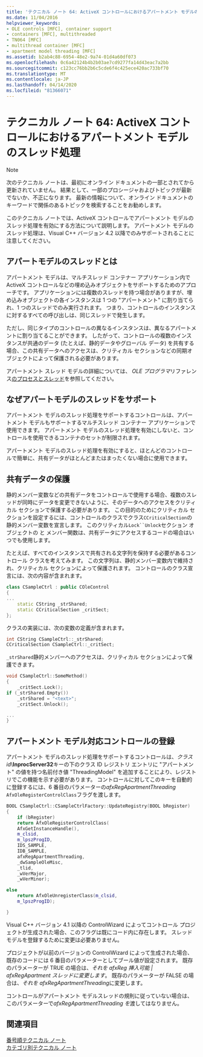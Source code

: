 ```yaml
---
title: 'テクニカル ノート 64: ActiveX コントロールにおけるアパートメント モデルのスレッド処理'
ms.date: 11/04/2016
helpviewer_keywords:
- OLE controls [MFC], container support
- containers [MFC], multithreaded
- TN064 [MFC]
- multithread container [MFC]
- apartment model threading [MFC]
ms.assetid: b2ab4c88-6954-48e2-9a74-01d4a60df073
ms.openlocfilehash: 0c6a42124b4b2b03ae7cd9277fa14d43eac7a2bb
ms.sourcegitcommit: c123cc76bb2b6c5cde6f4c425ece420ac733bf70
ms.translationtype: MT
ms.contentlocale: ja-JP
ms.lasthandoff: 04/14/2020
ms.locfileid: "81366071"
---
```

# <a name="tn064-apartment-model-threading-in-activex-controls"></a>テクニカル ノート 64: ActiveX コントロールにおけるアパートメント モデルのスレッド処理

> [!NOTE]
> 次のテクニカル ノートは、最初にオンライン ドキュメントの一部とされてから更新されていません。 結果として、一部のプロシージャおよびトピックが最新でないか、不正になります。 最新の情報について、オンライン ドキュメントのキーワードで関係のあるトピックを検索することをお勧めします。

このテクニカル ノートでは、ActiveX コントロールでアパートメント モデルのスレッド処理を有効にする方法について説明します。 アパートメント モデルのスレッド処理は、Visual C++ バージョン 4.2 以降でのみサポートされることに注意してください。

## <a name="what-is-apartment-model-threading"></a>アパートモデルのスレッドとは

アパートメント モデルは、マルチスレッド コンテナー アプリケーション内で ActiveX コントロールなどの埋め込みオブジェクトをサポートするためのアプローチです。 アプリケーションには複数のスレッドを持つ場合がありますが、埋め込みオブジェクトの各インスタンスは 1 つの "アパートメント" に割り当てられ、1 つのスレッドでのみ実行されます。 つまり、コントロールのインスタンスに対するすべての呼び出しは、同じスレッドで発生します。

ただし、同じタイプのコントロールの異なるインスタンスは、異なるアパートメントに割り当てることができます。 したがって、コントロールの複数のインスタンスが共通のデータ (たとえば、静的データやグローバル データ) を共有する場合、この共有データへのアクセスは、クリティカル セクションなどの同期オブジェクトによって保護される必要があります。

アパートメント スレッド モデルの詳細については、 *OLE プログラマ*リファレンス[のプロセスとスレッド](/windows/win32/ProcThread/processes-and-threads)を参照してください。

## <a name="why-support-apartment-model-threading"></a>なぜアパートモデルのスレッドをサポート

アパートメント モデルのスレッド処理をサポートするコントロールは、アパートメント モデルもサポートするマルチスレッド コンテナー アプリケーションで使用できます。 アパートメント モデルのスレッド処理を有効にしないと、コントロールを使用できるコンテナのセットが制限されます。

アパートメント モデルのスレッド処理を有効にすると、ほとんどのコントロールで簡単に、共有データがほとんどまたはまったくない場合に使用できます。

## <a name="protecting-shared-data"></a>共有データの保護

静的メンバー変数などの共有データをコントロールで使用する場合、複数のスレッドが同時にデータを変更できないように、そのデータへのアクセスをクリティカル セクションで保護する必要があります。 この目的のためにクリティカル セクションを設定するには、コントロールのクラスでクラス`CCriticalSection`の静的メンバー変数を宣言します。 このクリティカル`Lock``Unlock`セクション オブジェクトの と メンバー関数は、共有データにアクセスするコードの場合はいつでも使用します。

たとえば、すべてのインスタンスで共有される文字列を保持する必要があるコントロール クラスを考えてみます。 この文字列は、静的メンバー変数内で維持され、クリティカル セクションによって保護されます。 コントロールのクラス宣言には、次の内容が含まれます。

```cpp
class CSampleCtrl : public COleControl
{
...
    static CString _strShared;
    static CCriticalSection _critSect;
};
```

クラスの実装には、次の変数の定義が含まれます。

```cpp
int CString CSampleCtrl::_strShared;
CCriticalSection CSampleCtrl::_critSect;
```

`_strShared`静的メンバーへのアクセスは、クリティカル セクションによって保護できます。

```cpp
void CSampleCtrl::SomeMethod()
{
    _critSect.Lock();
if (_strShared.Empty())
    _strShared = "<text>";
    _critSect.Unlock();

...
}
```

## <a name="registering-an-apartment-model-aware-control"></a>アパートメント モデル対応コントロールの登録

アパートメント モデルのスレッド処理をサポートするコントロールは、*クラス id*\\**InprocServer32**キーの下のクラス ID レジストリ エントリに "アパートメント" の値を持つ名前付き値 "ThreadingModel" を追加することにより、レジストリでこの機能を示す必要があります。 コントロールに対してこのキーを自動的に登録するには、6 番目のパラメーターの*afxRegApartmentThreading* `AfxOleRegisterControlClass`フラグを渡します。

```cpp
BOOL CSampleCtrl::CSampleCtrlFactory::UpdateRegistry(BOOL bRegister)
{
    if (bRegister)
    return AfxOleRegisterControlClass(
    AfxGetInstanceHandle(),
    m_clsid,
    m_lpszProgID,
    IDS_SAMPLE,
    IDB_SAMPLE,
    afxRegApartmentThreading,
    _dwSampleOleMisc,
    _tlid,
    _wVerMajor,
    _wVerMinor);

else
    return AfxOleUnregisterClass(m_clsid,
    m_lpszProgID);

}
```

Visual C++ バージョン 4.1 以降の ControlWizard によってコントロール プロジェクトが生成された場合、このフラグは既にコード内に存在します。 スレッド モデルを登録するために変更は必要ありません。

プロジェクトが以前のバージョンの ControlWizard によって生成された場合、既存のコードには 6 番目のパラメーターとしてブール値が設定されます。 既存のパラメーターが TRUE の場合は、*それを afxReg 挿入可能 | afxRegApartment スレッドに変更します*。 既存のパラメーターが FALSE の場合は、*それを afxRegApartmentThreading*に変更します。

コントロールがアパートメント モデルスレッドの規則に従っていない場合は、このパラメーターで*afxRegApartmentThreading を*渡してはなりません。

## <a name="see-also"></a>関連項目

[番号順テクニカル ノート](../mfc/technical-notes-by-number.md)<br/>
[カテゴリ別テクニカル ノート](../mfc/technical-notes-by-category.md)
